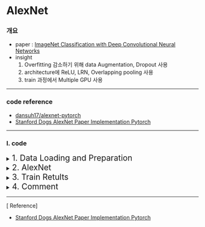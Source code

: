 # AlexNet


### 개요
- paper :  [ImageNet Classification with Deep Convolutional
Neural Networks](https://proceedings.neurips.cc/paper_files/paper/2012/file/c399862d3b9d6b76c8436e924a68c45b-Paper.pdf)
- insight
    1. Overfitting 감소하기 위해 data Augmentation, Dropout 사용
    2. architecture에 ReLU, LRN, Overlapping pooling 사용
    3. train 과정에서 Multiple GPU 사용

---
### code reference 
- [dansuh17/alexnet-pytorch](https://github.com/dansuh17/alexnet-pytorch/blob/d0c1b1c52296ffcbecfbf5b17e1d1685b4ca6744/model.py#L40)
- [Stanford Dogs AlexNet Paper Implementation Pytorch](https://www.kaggle.com/code/virajbagal/stanford-dogs-alexnet-paper-implementation-pytorch)

---
### Ⅰ.  code 
<details>
<summary><span style="font-size:150%">1. Data Loading and Preparation </span> </summary>
<div markdown="1">

<details>
<summary><span style="font-size:150%">1) Dataset </span> </summary>
<div markdown="1">

- dataset.py
- dataset : [stanford_dog_dataset](http://vision.stanford.edu/aditya86/ImageNetDogs/)
- dog classes: 120,  total images: 20580
- 이 중 data 수가 많은 5 개의 class에 대해 학습 (총 1160개)

    <img src = "./images/1.dataset_df_head.png" width = 250>
- data 수

    |train|val|test|
    |:---:|:---:|:---:|
    |652|128|290|
- y: onehot encoding

    <img src = "./images/1.dataset_y_onehot.png" width = 250>

</div>
</details>

<details>
<summary><span style="font-size:150%">2) data preprocessing </span> </summary>
<div markdown="1">

- datapreprocesing.py
- data Augmentation 

    ① randomResizedCrop + Horizontal Reflection
        
    ② PCA Color Augmentation (데이터의 50%만 수행)

    |  |ordinary |resize|centercrop|pac_augmentation|transform|
    |:---:|:---:|:---:|:---:|:---:|:---:|
    |img|<img src = "./images/1.dataset_ordinary_image.png" height = 200>|<img src = "./images/1.dataset_resize_256.png" height = 200>|<img src = "./images/1.dataset_centercrop.png" height = 200>|<img src = "./images/1.dataset_pca_aug.png" height = 200>|<img src = "./images/1.dataset_transform.png" height = 200>|
    |size|332*500|385*256| 256*256| 256*256| 224*224|

</div>
</details>

<details>
<summary><span style="font-size:150%">3) dataloader</span> </summary>
<div markdown="1">

- dataloader.py
- dataloader이용하여 batch size 만큼 data 분리

</div>
</details>

</div>
</details>




<details>
<summary><span style="font-size:150%">2. AlexNet</span> </summary>
<div markdown="1">
- model.py

- tretrained weight를 사용하기 위해 torchvision.models에서 제공하는 alexnet 사용
- pretrained model down : 
[AlexNet](https://www.kaggle.com/datasets/pytorch/alexnet)

- AlexNet Architecture
- <img src = "./images/2.alexnet_architecture.png" >

</div>
</details>


<details>
<summary><span style="font-size:150%">3. Train Retults </span> </summary>
<div markdown="1">

- main.py

- test.py

| parameter | 1st Model | 2nd Model | 3th Model | 4th Model |
|:---:|:---:|:---:|:---:|:---:|
| epochs| 30| 30 |30| 30 |
| batch_size| 128| 128 | 128| 128 |
| optimizer| SGD| SGD |Adam| Adam |
| lr_init| 0.01| 0.01 |0.01| 0.01 |
| lr_decay| -| 10epoch마다 *0.1|-| 10epoch마다 *0.1|
| momentum| 0.9| 0.9 | -| -|
|plot| <img src = "./images/3.result_1.png" width = 200>|<img src = "./images/3.result_2.png" width = 200>|<img src = "./images/3.result_3.png" width = 200>|<img src = "./images/3.result_4.png" width = 200>|
|tset acc | 22.41% | 21.72% | 18.97% |22.07%|
| comment | val_loss가 줄어들지 않음. overfitting | epoch=0 일대 val_loss가 제일 적음. 학습 전혀 안됨|



</div>
</details>


<details>
<summary><span style="font-size:150%"> 4. Comment</span> </summary>
<div markdown="1">
- alexnet 모델의 파라미터 개수: 60 milion
- 현재 training에 사용한 이미지 개수는 652개로 finetuning하기에는 매우 부족
- 추후 paper처럼 1개의 이미지에서 2048장의 다른 이미지로 augmentation한다면 미세하게 성능 개선 기대



</div>
</details>

---
[ Reference]


- [Stanford Dogs AlexNet Paper Implementation Pytorch](https://www.kaggle.com/code/virajbagal/stanford-dogs-alexnet-paper-implementation-pytorch)